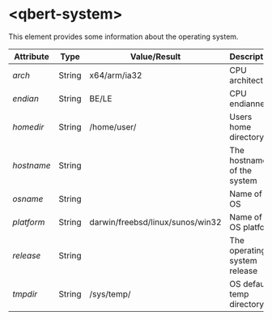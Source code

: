 # &lt;qbert-system&gt;

This element provides some information about the operating system.

| Attribute       | Type            | Value/Result    | Description                          |
| --------------- | --------------- | --------------- | ------------------------------------ |
| *arch*          | String          | x64/arm/ia32    | CPU architecture                     |
| *endian*        | String          | BE/LE           | CPU endianness                       |
| *homedir*       | String          | /home/user/     | Users home directory                 |
| *hostname*      | String          |                 | The hostname of the system           |
| *osname*        | String          |                 | Name of OS                           |
| *platform*      | String          | darwin/freebsd/linux/sunos/win32 | Name of OS platform |
| *release*       | String          |                 | The operating system release         |
| *tmpdir*        | String          | /sys/temp/      | OS default temp directory            |
